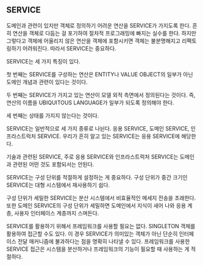 ## SERVICE

  도메인과 관련이 있지만 객체로 정의하기 어려운 연산을 SERVICE가 가지도록 한다. 흔히 연산을 객체로 다듬는 걸 포기하여 절차적 프로그래밍에 빠지는 실수를 한다. 하지만 그렇다고 객체에 어울리지 않은 연산을 객체에 포함시키면 객체는 불분명해지고 리팩토링하기 어려워진다. 따라서 SERVICE는 중요하다.

  SERVICE는 세 가지 특징이 있다. 

  첫 번째는 SERVICE를 구성하는 연산은 ENTITY나 VALUE OBJECT의 일부가 아닌 도메인 개념과 관련이 있다는 것이다. 

  두 번째는 SERVICE가 가지고 있는 연산이 모델 외적 측면에서 정의된다는 것이다. 즉, 연산의 이름을 UBIQUITOUS LANGUAGE가 일부가 되도록 정의해야 한다.

  세 번째는 상태를 가지지 않는다는 것이다.

SERVICE는 일반적으로 세 가지 종류로 나뉜다. 응용 SERVICE, 도메인 SERVICE, 인프라스트럭처 SERVICE. 우리가 흔히 알고 있는 SERVICE는 응용 SERVICE에 해당한다. 

  기술과 관련된 SERVICE, 주로 응용 SERVICE와 인프라스트럭처 SERVICE는 도메인과 관련된 어떤 것도 포함되서는 안된다.

  SERVICE는 구성 단위를 적절하게 설정하는 게 중요하다. 구성 단위가 중간 크기인 SERVICE는 대형 시스템에서 재사용하기 쉽다. 

  구성 단위가 세밀한 SERVICE는 분산 시스템에서 비효율적인 메세지 전송을 초래한다. 또한 도메인 SERVICE의 구성 단위가 세밀하면 도메인에서 지식이 새어 나와 응용 계층, 사용자 인터페이스 계층까지 스며든다.

  SERVICE를 활용하기 위해서 프레임워크를 사용할 필요는 없다. SINGLETON 객체를 활용하여 접근할 수도 있다. 이 경우 SERVICE가 의미있는 객체가 아닌 단순히 인터페이스 전달 매커니즘에 불과하다는 점을 명확히 나타낼 수 있다. 프레임워크를 사용한 SERVICE 접근은 시스템을 분산하거나 프레임워크의 기능이 필요할 때 사용하는 게 적절하다.
